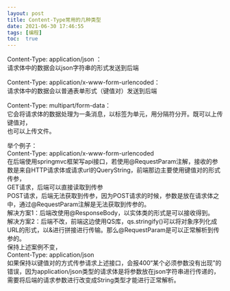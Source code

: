 ```yaml
---
layout: post
title: Content-Type常用的几种类型
date: 2021-06-30 17:46:55
tags: [编程]
toc:  true
---
```


Content-Type: application/json ：  
请求体中的数据会以json字符串的形式发送到后端  

Content-Type: application/x-www-form-urlencoded：  
请求体中的数据会以普通表单形式（键值对）发送到后端  

Content-Type: multipart/form-data：  
它会将请求体的数据处理为一条消息，以标签为单元，用分隔符分开。既可以上传键值对，  
也可以上传文件。  

举个例子：  
Content-Type: application/x-www-form-urlencoded  
在后端使用springmvc框架写api接口，若使用@RequestParam注解，接收的参数是来自HTTP请求体或请求url的QueryString，前端那边主要使用键值对的形式传参，  
GET请求，后端可以直接读取到传参  
POST请求，后端无法获取到传参，因为POST请求的时候，参数是放在请求体之中，通过@RequestParam注解是无法获取到传参的。  
解决方案1：后端改使用@ResponseBody，以实体类的形式是可以接收得到。  
解决方案2：后端不改，前端这边使用QS库，qs.stringify()可以将对象序列化成URL的形式，以&进行拼接进行传输。那么@RequestParam是可以正常解析到传参的。  
保持上述案例不变，  
Content-Type: application/json  
如果保持以键值对的方式传参请求上述接口，会报400“某个必须参数没有出现”的错误，因为application/json类型的请求体是将参数放在json字符串进行传递的，需要将后端的请求参数进行改变成String类型才能进行正常解析。  
